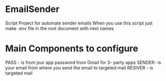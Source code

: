 # EmailSender
Script Project for automate sender emails
When you use this script just make .env file in the root document with next names
# Main Components to configure
PASS - is from jour app password from Gmail for 3- party apps
SENDER- is your email from where you send the email to targeted mail
RESIVER - is targeted mail
